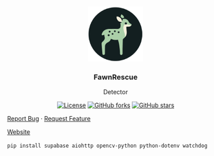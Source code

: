 <br />
<p align="center">
<a><img src="image/Logo-circle.png" alt="FawnRescue" width="128" height="128" title="FawnRescue"></a>
  <h3 align="center">FawnRescue</h3>
  <p align="center">
    Detector<br />
    <p align="center">
  <a href="https://github.com/FawnRescue/detector/blob/main/LICENSE"><img src="https://img.shields.io/github/license/FawnRescue/detector" alt="License"></a>
  <a href="https://github.com/FawnRescue/detector/network/members"><img src="https://img.shields.io/github/forks/FawnRescue/detector?style=social" alt="GitHub forks"></a>
  <a href="https://github.com/FawnRescue/detector/stargazers"><img src="https://img.shields.io/github/stars/FawnRescue/detector?style=social" alt="GitHub stars"></a>
</p>
    <p>
    <a href="https://github.com/FawnRescue/detector/issues">Report Bug</a>
    ·
    <a href="https://github.com/FawnRescue/detector/issues">Request Feature</a>
    </p>
    <a href="https://fawnrescue.github.io/">Website</a>
  </p>
</p>

`pip install supabase aiohttp opencv-python python-dotenv watchdog
`
